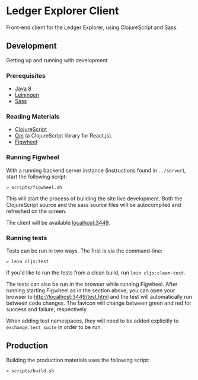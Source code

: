 # Ledger Explorer Client

Front-end client for the Ledger Explorer, using ClojureScript and Sass.

## Development

Getting up and running with development.  

### Prerequisites

* [Java 8](http://www.oracle.com/technetwork/java/javase/downloads/jdk8-downloads-2133151.html)
* [Leiningen](http://leiningen.org/)
* [Sass](http://sass-lang.com/)

### Reading Materials

* [ClojureScript](https://github.com/clojure/clojurescript/)
* [Om](https://github.com/omcljs/om) (a ClojureScript library for React.js).
* [Figwheel](https://github.com/bhauman/lein-figwheel/)

### Running Figwheel

With a running backend server instance (instructions found in `../server`), 
start the following script:

```
> scripts/figwheel.sh
```

This will start the process of building the site live development.  Both the 
ClojureScript source and the sass source files will be autocompiled and
refreshed on the screen.

The client will be available [localhost:3449](http://localhost:3449).

### Running tests

Tests can be run in two ways.  The first is via the command-line: 

```
> lein cljs:test
```

If you'd like to run the tests from a clean build, run `lein cljs:clean-test`.

The tests can also be run in the browser while running Figwheel.  After running
starting Figwheel as in the section above, you can open your browser to 
[http://localhost:3449/test.html](http://localhost:3449/test.html) and the test will
automatically run between code changes.  The favicon will change between green and red
for success and failure, respectively.

When adding test namespaces, they will need to be added explicitly to `exchange.test_suite`
in order to be run.

## Production

Building the production materials uses the following script:

```
> scripts/build.sh
```
